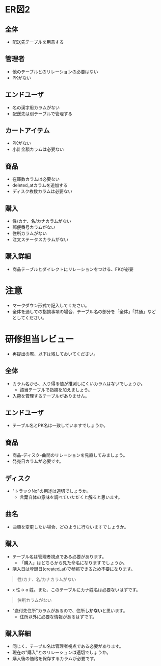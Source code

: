 # ER図2
## 全体
- 配送先テーブルを用意する

## 管理者
- 他のテーブルとのリレーションの必要はない
- PKがない

## エンドユーザ
- 名の漢字用カラムがない
- 配送先は別テーブルで管理する

## カートアイテム
- PKがない
- 小計金額カラムは必要ない

## 商品
- 在庫数カラムは必要ない
- deleted_atカラムを追加する
- ディスク枚数カラムは必要ない

 ## 購入
 - 性/カナ、名/カナカラムがない
 - 郵便番号カラムがない
 - 住所カラムがない
 - 注文ステータスカラムがない

 ## 購入詳細
 - 商品テーブルとダイレクトにリレーションをつける、FKが必要

# 注意
* マークダウン形式で記入してください。
* 全体を通しての指摘事項の場合、テーブル名の部分を「全体」「共通」などとしてください。



# 研修担当レビュー
- 再提出の際、以下は残しておいてください。

## 全体
- カラム名から、入り得る値が推測しにくいカラムはないでしょうか。
  - 該当テーブルで指摘を加えましょう。
- 入荷を管理するテーブルがありません。

## エンドユーザ
- テーブル名とPK名は一致していますでしょうか。

## 商品
- 商品-ディスク-曲間のリレーションを見直してみましょう。
- 発売日カラムが必要です。

## ディスク
- "トラックNo"の用途は適切でしょうか。
  - 言葉自体の意味を調べていただくと解ると思います。
  
## 曲名
- 曲順を変更したい場合、どのように行ないますでしょうか。

## 購入
- テーブル名は管理者視点である必要があります。
  - 「購入」はどちらから見た命名になりますでしょうか。
- 購入日は登録日(created_at)で参照できるため不要になります。
> 性/カナ、名/カナカラムがない
- x 性→ o 姓。また、このテーブルにカナ姓名は必要ないはずです。
> 住所カラムがない
- "送付先住所"カラムがあるので、住所**しかない**と思います。
  - 住所以外に必要な情報があるはずです。

## 購入詳細
- 同じく、テーブル名は管理者視点である必要があります。
- 現在の"購入"とのリレーションは適切でしょうか。
- 購入後の価格を保存するカラムが必要です。

